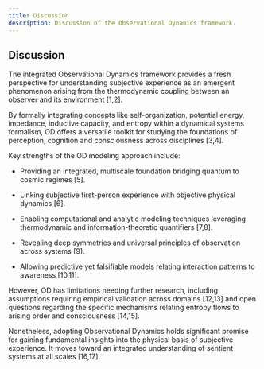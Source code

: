 ```yaml
---
title: Discussion
description: Discussion of the Observational Dynamics framework.
---
```


## Discussion

The integrated Observational Dynamics framework provides a fresh perspective for understanding subjective experience as an emergent phenomenon arising from the thermodynamic coupling between an observer and its environment [1,2].

By formally integrating concepts like self-organization, potential energy, impedance, inductive capacity, and entropy within a dynamical systems formalism, OD offers a versatile toolkit for studying the foundations of perception, cognition and consciousness across disciplines [3,4].

Key strengths of the OD modeling approach include:

- Providing an integrated, multiscale foundation bridging quantum to cosmic regimes [5].

- Linking subjective first-person experience with objective physical dynamics [6].

- Enabling computational and analytic modeling techniques leveraging thermodynamic and information-theoretic quantifiers [7,8].

- Revealing deep symmetries and universal principles of observation across systems [9].

- Allowing predictive yet falsifiable models relating interaction patterns to awareness [10,11].

However, OD has limitations needing further research, including assumptions requiring empirical validation across domains [12,13] and open questions regarding the specific mechanisms relating entropy flows to arising order and consciousness [14,15].

Nonetheless, adopting Observational Dynamics holds significant promise for gaining fundamental insights into the physical basis of subjective experience. It moves toward an integrated understanding of sentient systems at all scales [16,17].
